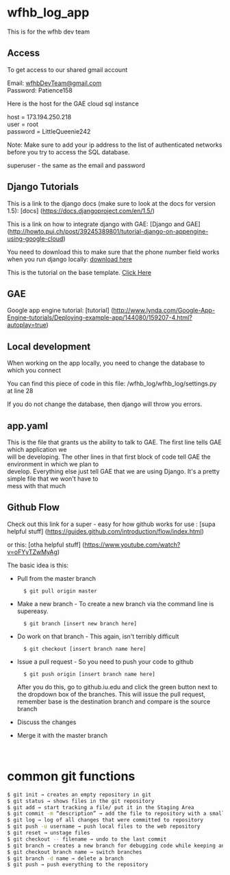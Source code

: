 wfhb_log_app
============

This is for the wfhb dev team


## Access 

To get access to our shared gmail account 

Email: wfhbDevTeam@gmail.com<br>
Password: Patience158

Here is the host for the GAE cloud sql instance

host = 173.194.250.218<br>
user = root<br>
password = LittleQueenie242

Note: Make sure to add your ip address to the list of authenticated networks before you try to access the SQL database.

superuser - the same as the email and password

## Django Tutorials

This is a link to the django docs (make sure to look at the docs for version 1.5): [docs] (https://docs.djangoproject.com/en/1.5/)

This is a link on how to integrate django with GAE: [Django and GAE] (http://howto.pui.ch/post/39245389801/tutorial-django-on-appengine-using-google-cloud)

You need to download this to make sure that the phone number field works when you run django locally: [download here](https://github.com/stefanfoulis/django-phonenumber-field)

This is the tutorial on the base template. [Click Here](http://effectivedjango.com/tutorial/static.html)

## GAE

Google app engine tutorial: [tutorial] (http://www.lynda.com/Google-App-Engine-tutorials/Deploying-example-app/144080/159207-4.html?autoplay=true)

## Local development

When working on the app locally, you need to change the database to which you connect

You can find this piece of code in this file: /wfhb_log/wfhb_log/settings.py at line 28

If you do not change the database, then django will throw you errors.

## app.yaml

This is the file that grants us the ability to talk to GAE. The first line tells GAE which application we<br>
will be developing. The other lines in that first block of code tell GAE the environment in which we plan to<br>
develop. Everything else just tell GAE that we are using Django. It's a pretty simple file that we won't have to <br>
mess with that much

## Github Flow

Check out this link for a super - easy for how github works for use : [supa helpful stuff] (https://guides.github.com/introduction/flow/index.html)

or this: [otha helpful stuff] (https://www.youtube.com/watch?v=oFYyTZwMyAg)

The basic idea is this:<br>
* Pull from the master branch 


        $ git pull origin master


* Make a new branch - To create a new branch via the command line is supereasy.


        $ git branch [insert new branch here]


* Do work on that branch - This again, isn't terribly difficult


        $ git checkout [insert branch name here]


* Issue a pull request - So you need to push your code to github


        $ git push origin [insert branch name here]


    After you do this, go to github.iu.edu and click the green button next to the dropdown box of the branches. This will issue the pull request, remember base is the destination branch and compare is the source branch


* Discuss the changes
 
* Merge it with the master branch
<br/>

# common git functions
```bash
$ git init → creates an empty repository in git
$ git status → shows files in the git repository
$ git add → start tracking a file/ put it in the Staging Area
$ git commit -m “description” → add the file to repository with a small message detailing changes
$ git log → log of all changes that were committed to repository
$ git push -u username → push local files to the web repository
$ git reset → unstage files
$ git checkout -- filename → undo to the last commit
$ git branch → creates a new branch for debugging code while keeping an original in tact
$ git checkout branch name → switch branches
$ git branch -d name → delete a branch
$ git push → push everything to the repository
```
